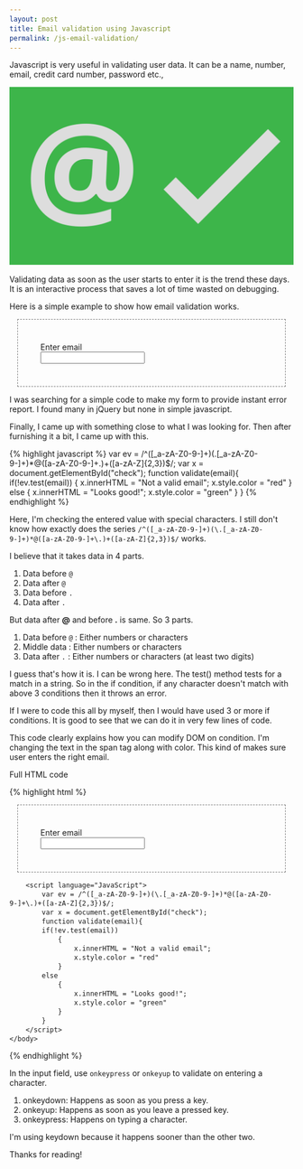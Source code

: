 ```yaml
---
layout: post
title: Email validation using Javascript
permalink: /js-email-validation/
---
```



Javascript is very useful in validating user data. It can be a name, number, email, credit card number, password etc., 

![Email validation by simple javascript](/images/email-validation-javascript.svg)

Validating data as soon as the user starts to enter it is the trend these days. It is an interactive process that saves a lot of time wasted on debugging.


Here is a simple example to show how email validation works.
<div style="padding:40px; border: 1px dashed #777;margin: 1em;">
<span  id="check">Enter email</span><br />
<input type="text" name="email" onkeydown="validate(this.value);"> 
</div>
<script language="JavaScript">
var ev = /^([_a-zA-Z0-9-]+)(\.[_a-zA-Z0-9-]+)*@([a-zA-Z0-9-]+\.)+([a-zA-Z]{2,3})$/;
var x = document.getElementById("check");
function validate(email){
    if(!ev.test(email))
        {
            x.innerHTML	= "Not a valid email";
            x.style.color = "red"
        }
    else
        {
            x.innerHTML	= "Looks good!";
            x.style.color = "green"
        }
    }
</script>


I was searching for a simple code to make my form to provide instant error report. I found many in jQuery but none in simple javascript.

Finally, I came up with something close to what I was looking for. Then after furnishing it a bit, I came up with this.

{% highlight javascript %}
var ev = /^([_a-zA-Z0-9-]+)(\.[_a-zA-Z0-9-]+)*@([a-zA-Z0-9-]+\.)+([a-zA-Z]{2,3})$/;
var x = document.getElementById("check");
function validate(email){
    if(!ev.test(email))
        {
            x.innerHTML	= "Not a valid email";
            x.style.color = "red"
        }
    else
        {
            x.innerHTML	= "Looks good!";
            x.style.color = "green"
        }
    }
{% endhighlight %}

Here, I'm checking the entered value with special characters. I still don't know how exactly does the series ```/^([_a-zA-Z0-9-]+)(\.[_a-zA-Z0-9-]+)*@([a-zA-Z0-9-]+\.)+([a-zA-Z]{2,3})$/``` works.

I believe that it takes data in 4 parts. 

1. Data before ``@``
2. Data after ``@``
3. Data before ``.``
4. Data after ``.``

But data after **@** and before **.** is same. So 3 parts.

1. Data before ``@`` : Either numbers or characters
2. Middle data : Either numbers or characters 
3. Data after ``.`` : Either numbers or characters (at least two digits)

I guess that's how it is. I can be wrong here. The test() method tests for a match in a string. So in the if condition, if any character doesn't match with above 3 conditions then it throws an error.

If I were to code this all by myself, then I would have used 3 or more if conditions. It is good to see that we can do it in very few lines of code.

This code clearly explains how you can modify DOM on condition. I'm changing the text in the span tag along with color. This kind of makes sure user enters the right email.

Full HTML code

{% highlight html %}
<html>
    <body>
        <div style="padding:40px; border: 1px dashed #777;margin: 1em;">
            <span  id="check">Enter email</span><br />
            <input type="text" name="email" onkeydown="validate(this.value);"> 
        </div>


        <script language="JavaScript">
            var ev = /^([_a-zA-Z0-9-]+)(\.[_a-zA-Z0-9-]+)*@([a-zA-Z0-9-]+\.)+([a-zA-Z]{2,3})$/;
            var x = document.getElementById("check");
            function validate(email){
            if(!ev.test(email))
                {
                    x.innerHTML	= "Not a valid email";
                    x.style.color = "red"
                }
            else
                {
                    x.innerHTML	= "Looks good!";
                    x.style.color = "green"
                }
            }
        </script>
    </body>
</html>
{% endhighlight %}

In the input field, use ``onkeypress`` or ``onkeyup`` to validate on entering a character.

1. onkeydown: Happens as soon as you press a key.
2. onkeyup: Happens as soon as you leave a pressed key.
3. onkeypress: Happens on typing a character.

I'm using keydown because it happens sooner than the other two.


Thanks for reading!